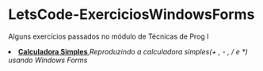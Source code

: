# LetsCode-ExerciciosWindowsForms
 Alguns exercícios passados no módulo de Técnicas de Prog I
<li>
  <a href= "https://github.com/cootoonhoo/LetsCode-ExerciciosWindowsForms/tree/main/Calculadoras">
     <b>Calculadora Simples</b>
 </a>
   <i>Reproduzindo a calculadora simples(+ , - , / e *) usando Windows Forms</i>
</li>
